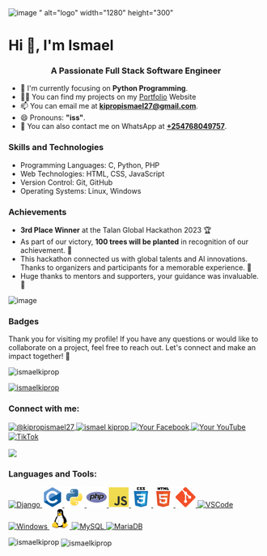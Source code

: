 <!DOCTYPE html>
<html>
<head>
    <link rel="stylesheet" href="https://cdnjs.cloudflare.com/ajax/libs/font-awesome/6.0.0-beta3/css/all.min.css">
</head>
<body>
  <img width="319" alt="image" src="https://github.com/IsmaelKiprop/IsmaelKiprop/assets/133222922/6dcaab08-77a0-484e-b807-5627db7dae78"> " alt="logo" width="1280" height="300"

<h1>Hi 👋, I'm Ismael</h1>
    <h3 align="center">
        <span class="marquee">A Passionate Full Stack Software Engineer</span>
    </h3>
<ul>
    <li>🌱 I'm currently focusing on <strong>Python Programming</strong>.</li>
    <li>👨‍💻 You can find my projects on my <a href="https://ismaelkiprop.github.io/my_portfolio/" target="_blank">Portfolio</a> Website</li>
    <li>📫 You can email me at <strong><a href="mailto:kipropismael27@gmail.com">kipropismael27@gmail.com</a></strong>.</li>
    <li>😄 Pronouns: <strong>"iss"</strong>.</li>
    <li>📱 You can also contact me on WhatsApp at <strong><a href="https://wa.me/254768049757">+254768049757</a></strong>.</li>
</ul>

</ul>
    <h3>Skills and Technologies</h3>
    <ul>
        <li>Programming Languages: C, Python, PHP</li>
        <li>Web Technologies: HTML, CSS, JavaScript</li>
        <li>Version Control: Git, GitHub</li>
        <li>Operating Systems: Linux, Windows</li>
    </ul>

<h3>Achievements</h3>
<ul>
    <li><strong>3rd Place Winner</strong> at the Talan Global Hackathon 2023 🏆</li>
    <li>As part of our victory, <strong>100 trees will be planted</strong> in recognition of our achievement. 🌱</li>
    <li>This hackathon connected us with global talents and AI innovations. Thanks to organizers and participants for a memorable experience. 🤖</li>
    <li>Huge thanks to mentors and supporters, your guidance was invaluable. 💪</li>
</ul>

<img width="529" alt="image" src="https://github.com/IsmaelKiprop/IsmaelKiprop/assets/133222922/ee7ceae4-e390-4a6b-88af-fb4afa12fc38">

 
<h3>Badges</h3>
<p>Thank you for visiting my profile! If you have any questions or would like to collaborate on a project, feel free to reach out. Let's connect and make an impact          together! 🚀</p>
    <p align="left">
        <img src="https://komarev.com/ghpvc/?username=ismaelkiprop&label=Profile%20views&color=0e75b6&style=flat" alt="ismaelkiprop">
    </p>
    <p align="left">
        <a href="https://github.com/ryo-ma/github-profile-trophy">
            <img src="https://github-profile-trophy.vercel.app/?username=ismaelkiprop" alt="ismaelkiprop" />
        </a>
    </p>
<h3 align="left">Connect with me:</h3>

<p align="left">
    <a href="https://twitter.com/@kipropismael27" target="_blank">
        <img align="center" src="https://raw.githubusercontent.com/rahuldkjain/github-profile-readme-generator/master/src/images/icons/Social/twitter.svg" alt="@kipropismael27" height="30" width="40" />
    </a>
    <a href="https://linkedin.com/in/ismael kiprop" target="_blank">
        <img align="center" src="https://raw.githubusercontent.com/rahuldkjain/github-profile-readme-generator/master/src/images/icons/Social/linked-in-alt.svg" alt="ismael kiprop" height="30" width="40" />
    </a>
    <a href="https://web.facebook.com/ismael.kiprop.752" target="_blank">
        <!-- Replace the image URL with your Facebook icon -->
        <img align="center" src="https://raw.githubusercontent.com/rahuldkjain/github-profile-readme-generator/master/src/images/icons/Social/facebook.svg" alt="Your Facebook" height="30" width="40" />
    </a>
    <a href="https://www.youtube.com/@ismaeltechie" target="_blank">
        <!-- Replace the image URL with your YouTube icon -->
        <img align="center" src="https://raw.githubusercontent.com/rahuldkjain/github-profile-readme-generator/master/src/images/icons/Social/youtube.svg" alt="Your YouTube" height="30" width="40" />
    </a>
    <a href="https://www.tiktok.com/@ismaeltechie" target="_blank">
        <img align="center" src="https://cdn.pixabay.com/photo/2021/06/15/12/28/tiktok-6338430_1280.png" alt="TikTok" height="30" width="40" />
    </a>
</p>


<img align="center" width="400" src="https://github.com/IsmaelKiprop/IsmaelKiprop/assets/133222922/b43aa1b9-be52-4fa4-a1d1-20e7d64fbb83">

<h3 align="left">Languages and Tools:</h3>
<p align="left">
     <a href="https://www.djangoproject.com/" target="_blank" rel="noreferrer">
        <img src="https://pics.freeicons.io/uploads/icons/png/9686895801536233213-64.png" alt="Django" width="40" height="40"/>
    </a>
    <a href="https://www.cprogramming.com/" target="_blank" rel="noreferrer">
        <img src="https://raw.githubusercontent.com/devicons/devicon/master/icons/c/c-original.svg" alt="C" width="40" height="40" />
    </a>
    <a href="https://www.python.org/" target="_blank" rel="noreferrer">
        <img src="https://raw.githubusercontent.com/devicons/devicon/master/icons/python/python-original.svg" alt="Python" width="40" height="40" />
    </a>
    <a href="https://www.php.net/" target="_blank" rel="noreferrer">
        <img src="https://raw.githubusercontent.com/devicons/devicon/master/icons/php/php-original.svg" alt="PHP" width="40" height="40" />
    </a>
    <a href="https://developer.mozilla.org/en-US/docs/Web/JavaScript" target="_blank" rel="noreferrer">
        <img src="https://raw.githubusercontent.com/devicons/devicon/master/icons/javascript/javascript-original.svg" alt="JavaScript" width="40" height="40" />
    </a>
    <a href="https://www.w3schools.com/css/" target="_blank" rel="noreferrer">
        <img src="https://raw.githubusercontent.com/devicons/devicon/master/icons/css3/css3-original-wordmark.svg" alt="CSS3" width="40" height="40" />
    </a>
    <a href="https://www.w3.org/html/" target="_blank" rel="noreferrer">
        <img src="https://raw.githubusercontent.com/devicons/devicon/master/icons/html5/html5-original-wordmark.svg" alt="HTML5" width="40" height="40" />
    </a>
    <a href="https://git-scm.com/" target="_blank" rel="noreferrer">
        <img src="https://raw.githubusercontent.com/devicons/devicon/master/icons/git/git-original.svg" alt="Git" width="40" height="40" />
    </a>
    <a href="https://code.visualstudio.com/" target="_blank" rel="noreferrer">
        <img src="https://github.com/IsmaelKiprop/IsmaelKiprop/assets/133222922/bf7fff1f-eb70-43e3-afaa-1a42dc77ea84" alt="VSCode" width="40" height="40" />
    </a>
    
<a href="https://www.microsoft.com/en-us/windows" target="_blank" rel="noreferrer">
        <img src="https://pics.freeicons.io/uploads/icons/png/1242615691551942124-64.png" alt="Windows" width="40" height="40" />
</a>
    
<a href="https://www.linux.org/" target="_blank" rel="noreferrer">
        <img src="https://raw.githubusercontent.com/devicons/devicon/master/icons/linux/linux-original.svg" alt="Linux" width="40" height="40" />
</a>
    <a href="https://www.mysql.com/" target="_blank" rel="noreferrer">
        <img src="https://pics.freeicons.io/uploads/icons/png/19218518301553750371-64.png" alt="MySQL" width="40" height="40" />
    </a>
    <a href="https://mariadb.org/" target="_blank" rel="noreferrer">
        <img src="https://pics.freeicons.io/uploads/icons/png/12857605331540553618-64.png" alt="MariaDB" width="40" height="40" />
    </a>
</p>

<p>
        <img align="left" src="https://github-readme-stats.vercel.app/api/top-langs?username=ismaelkiprop&show_icons=true&locale=en&layout=compact" alt="ismaelkiprop">
</p>

<p>&nbsp;<img align="center" src="https://github-readme-stats.vercel.app/api?username=ismaelkiprop&show_icons=true&locale=en" alt="ismaelkiprop"></p>

</body>
</html>
